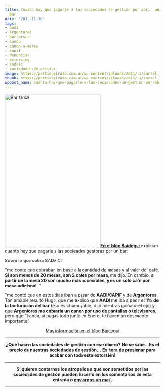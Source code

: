```yaml
---
title: Cuanto hay que pagarle a las sociedades de gestión por abrir un bar....Orsai
  Bar
date: '2011-11-30'
tags:
- aadi
- argentores
- bar-orsai
- canon
- canon-a-bares
- capif
- denuncias
- extorsion
- sadaic
- sociedades-de-gestion
image: https://partidopirata.com.ar/wp-content/uploads/2011/11/cartel.jpg
thumb: https://partidopirata.com.ar/wp-content/uploads/2011/11/cartel-150x150.jpg
wppost_name: cuanto-hay-que-pagarle-a-las-sociedades-de-gestion-por-abrir-un-bar-orsai-bar
---
```


<a href="https://partidopirata.com.ar/wp-content/uploads/2011/11/cartel.jpg"><img class="aligncenter size-full wp-image-2451" title="cartel" src="https://partidopirata.com.ar/wp-content/uploads/2011/11/cartel.jpg" alt="Bar Orsai" width="310" height="500" /></a><strong><a href="http://www.baideguei.com/2011/11/el-que-surfea-en-leche-y-barrena-en.html" target="_blank">En el blog Baidegui </a></strong> explican cuanto hay que pagarle a las socieades gestoras por un bar:

Sobre lo que cobra SADAIC:

"me conto que cobraban en base a la cantidad de mesas y al valor del café. <strong>Si son menos de 20 mesas, son 2 cafes por mesa</strong>, me dijo. En cambio, <strong>a partir de la mesa 20 son mucho más accesibles, y es un solo café por mesa adicional.</strong> "

"me contó que en estos días iban a pasar de<strong> AADI/CAPIF</strong> y de <strong>Argentores</strong>. Tan amable resultó Hugo, que me explicó que <strong>AADI</strong> me iba a pedir el <strong>1% de la facturación del bar</strong> (eso es chamuyable, dijo mientras guiñaba el ojo) y que<strong> Argentores me cobraría un canon por uso de pantallas o televisores</strong>, pero que “tranca, si pagas todo junto en Enero, te hacen un descuento importante”.
<p style="text-align: center;"><strong></strong><a href="http://www.baideguei.com/2011/11/el-que-surfea-en-leche-y-barrena-en.html" target="_blank"> Más información en el blog Baidegui </a></p>


<hr />
<p style="text-align: center;"><strong> ¿Qué hacen las sociedades de gestión con ese dinero?</strong>
<strong> No se sabe...Es el precio de nuestras sociedades de gestión...</strong>
<strong> Es hora de presionar para acabar con toda esta extorsión!</strong></p>


<hr />
<p style="text-align: center;"><strong>Si quieren contarnos los atropellos a que son sometidos por las sociedades de gestión pueden hacerlo en los comentarios de esta entrada o <a href="https://partidopirata.com.ar/contacto" target="_blank">enviarnos un mail.</a></strong></p>


<hr />
